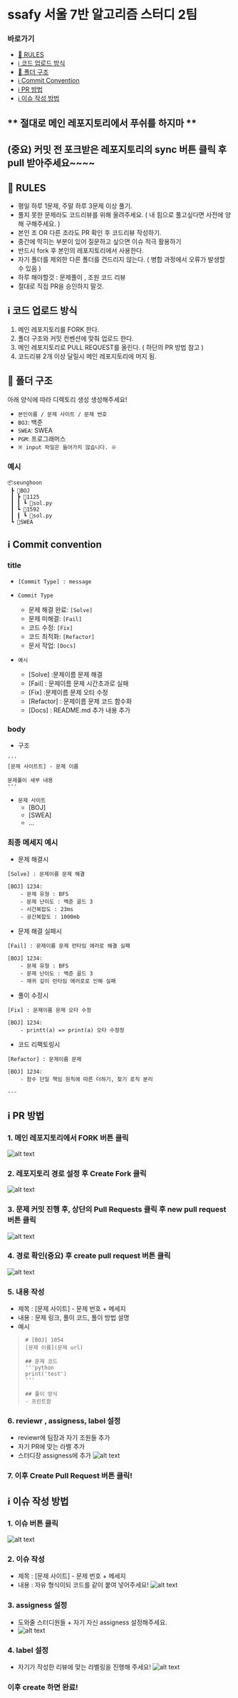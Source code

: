 # ssafy 서울 7반 알고리즘 스터디 2팀
### 바로가기
- [📢 RULES](#📢-rules)
- [ℹ️ 코드 업로드 방식](#ℹ️-코드-업로드-방식)
- [📁 폴더 구조](#📁-폴더-구조)
- [ℹ️ Commit Convention](#ℹ️-commit-convention)
- [ℹ️ PR 방법](#ℹ️-pr-방법)
- [ℹ️ 이슈 작성 방법](#ℹ️-이슈-작성-방법)

## ** 절대로 메인 레포지토리에서 푸쉬를 하지마 **
## (중요) 커밋 전 포크받은 레포지토리의 sync 버튼 클릭 후 pull 받아주세요~~~~

## 📢 RULES
- 평일 하루 1문제, 주말 하루 3문제 이상 풀기. 
- 풀지 못한 문제라도 코드리뷰를 위해 올려주세요. ( 내 힘으로 풀고싶다면 사전에 양해 구해주세요. )
- 본인 조 OR 다른 조라도 PR 확인 후 코드리뷰 작성하기.
- 중간에 막히는 부분이 있어 질문하고 싶으면 이슈 적극 활용하기
- 반드시 fork 후 본인의 레포지토리에서 사용한다.
- 자기 폴더를 제외한 다른 폴더를 건드리지 않는다. ( 병합 과정에서 오류가 발생할 수 있음 )
- 하루 해야할것 : 문제풀이 , 조원 코드 리뷰
- 절대로 직접 PR을 승인하지 말것.


## ℹ️ 코드 업로드 방식
1. 메인 레포지토리를 FORK 한다.
2. 폴더 구조와 커밋 컨벤션에 맞춰 업로드 한다.
3. 메인 레포지토리로 PULL REQUEST를 올린다. ( 하단의 PR 방법 참고 )
4. 코드리뷰 2개 이상 달릴시 메인 레포지토리에 머지 됨.



## 📁 폴더 구조 
아래 양식에 따라 디렉토리 생성 생성해주세요!
- `본인이름 / 문제 사이트 / 문제 번호`
- `BOJ`: 백준
- `SWEA`: SWEA
- `PGM`: 프로그래머스
- `※ input 파일은 들어가지 않습니다. ※`

### 예시
```
📦seunghoon
 ┣ 📂BOJ
 ┃ ┣ 📂1125
 ┃ ┃ ┗ 📜sol.py
 ┃ ┗ 📂1592
 ┃ ┃ ┗ 📜sol.py
 ┗ 📂SWEA
```



## ℹ️ Commit convention
### title
- `[Commit Type] : message `
- `Commit Type`
    - 문제 해결 완료: `[Solve]`
    - 문제 미해결: `[Fail]`
    - 코드 수정: `[Fix]`
    - 코드 최적화: `[Refactor]`
    - 문서 작업: `[Docs]`

- `예시`
    - [Solve] :문제이름 문제 해결
    - [Fail] : 문제이름 문제 시간초과로 실패
    - [Fix] :문제이름 문제 오타 수정
    - [Refactor] : 문제이름 문제 코드 함수화
    - [Docs] : README.md 추가 내용 추가

### body
- 구조
```
'''
[문제 사이트트] - 문제 이름

문제풀이 세부 내용
'''
```
- `문제 사이트`
    - [BOJ]
    - [SWEA]
    - ...
### 최종 메세지 예시  
- 문제 해결시
```
[Solve] : 문제이름 문제 해결

[BOJ] 1234:
    - 문제 유형 : BFS
    - 문제 난이도 : 백준 골드 3
    - 시간복잡도 : 23ms
    - 공간복잡도 : 1000mb
```

- 문제 해결 실패시
```
[Fail] : 문제이름 문제 런타임 에러로 해결 실패

[BOJ] 1234:
    - 문제 유형 : BFS
    - 문제 난이도 : 백준 골드 3
    - 재귀 깊이 런타임 에러로로 인해 실패
```

- 풀이 수정시
```
[Fix] : 문제이름 문제 오타 수정

[BOJ] 1234:
    - printt(a) => print(a) 오타 수정정

```

- 코드 리팩토링시
```
[Refactor] : 문제이름 문제 

[BOJ] 1234:
    - 함수 단일 책임 원칙에 따른 더하기, 찾기 로직 분리

---
```


## ℹ️ PR 방법
### 1. 메인 레포지토리에서 FORK 버튼 클릭
![alt text](/README_ASSETS/image.png)

### 2. 레포지토리 경로 설정 후 Create Fork 클릭
![alt text](/README_ASSETS/image-1.png)

### 3. 문제 커밋 진행 후, 상단의 Pull Requests 클릭 후 new pull request 버튼 클릭
![alt text](/README_ASSETS/image-2.png)

### 4. 경로 확인(중요) 후 create pull request 버튼 클릭
![alt text](/README_ASSETS/image-3.png)

### 5. 내용 작성
- 제목 : [문제 사이트] - 문제 번호 + 메세지
- 내용 : 문제 링크, 풀이 코드, 풀이 방법 설명
- 예시
> ```
> # [BOJ] 1054
> [문제 이름](문제 url)
>
> ## 문제 코드
> '''python
> print('test')
> '''
> 
> ## 풀이 방식
> - 프린트함
> ```

### 6. reviewr , assigness, label 설정 
- reviewr에 팀장과 자기 조원들 추가
- 자기 PR에 맞는 라벨 추가
- 스터디장 assigness에 추가
![alt text](/README_ASSETS/image-4.png)

### 7. 이후 Create Pull Request 버튼 클릭!



## ℹ️ 이슈 작성 방법
### 1. 이슈 버튼 클릭
![alt text](/README_ASSETS/issue.png)

### 2. 이슈 작성
- 제목 : [문제 사이트] - 문제 번호 + 메세지
- 내용 : 자유 형식이되 코드를 같이 붙여 넣어주세요!
![alt text](/README_ASSETS/issue2.png)

### 3. assigness 설정
- 도와줄 스터디원들 + 자기 자신 assigness 설정해주세요.
- ![alt text](/README_ASSETS/issue3.png)

### 4. label 설정
- 자기가 작성한 리뷰에 맞는 라벨링을 진행해 주세요!
![alt text](/README_ASSETS/issue4.png)

### 이후 create 하면 완료!
